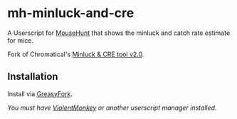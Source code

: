 # mh-minluck-and-cre

A Userscript for [MouseHunt](https://mousehuntgame.com) that shows the minluck and catch rate estimate for mice.

Fork of Chromatical's [Minluck & CRE tool v2.0](https://greasyfork.org/en/scripts/447193-mh-minluck-cre-tool-v2-0-new).

## Installation

Install via [GreasyFork](https://greasyfork.org/en/scripts/449334-mousehunt-minluck-catch-rate-estimate).

*You must have [ViolentMonkey](https://violentmonkey.github.io/) or another userscript manager installed.*
